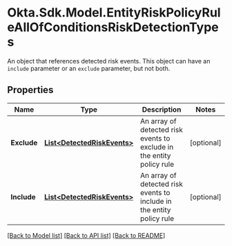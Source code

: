 # Okta.Sdk.Model.EntityRiskPolicyRuleAllOfConditionsRiskDetectionTypes
An object that references detected risk events. This object can have an `include` parameter or an `exclude` parameter, but not both.

## Properties

Name | Type | Description | Notes
------------ | ------------- | ------------- | -------------
**Exclude** | [**List&lt;DetectedRiskEvents&gt;**](DetectedRiskEvents.md) | An array of detected risk events to exclude in the entity policy rule | [optional] 
**Include** | [**List&lt;DetectedRiskEvents&gt;**](DetectedRiskEvents.md) | An array of detected risk events to include in the entity policy rule | [optional] 

[[Back to Model list]](../README.md#documentation-for-models) [[Back to API list]](../README.md#documentation-for-api-endpoints) [[Back to README]](../README.md)

